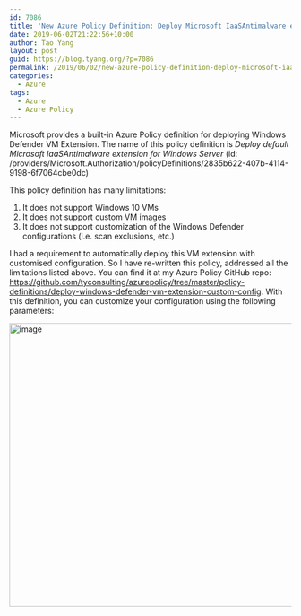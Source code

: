 ```yaml
---
id: 7086
title: 'New Azure Policy Definition: Deploy Microsoft IaaSAntimalware extension with custom configurations'
date: 2019-06-02T21:22:56+10:00
author: Tao Yang
layout: post
guid: https://blog.tyang.org/?p=7086
permalink: /2019/06/02/new-azure-policy-definition-deploy-microsoft-iaasantimalware-extension-with-custom-configurations/
categories:
  - Azure
tags:
  - Azure
  - Azure Policy
---
```

Microsoft provides a built-in Azure Policy definition for deploying Windows Defender VM Extension. The name of this policy definition is <em>Deploy default Microsoft IaaSAntimalware extension for Windows Server</em> (id: /providers/Microsoft.Authorization/policyDefinitions/2835b622-407b-4114-9198-6f7064cbe0dc)

This policy definition has many limitations:

<ol>
    <li>It does not support Windows 10 VMs</li>
    <li>It does not support custom VM images</li>
    <li>It does not support customization of the Windows Defender configurations (i.e. scan exclusions, etc.)</li>
</ol>

I had a requirement to automatically deploy this VM extension with customised configuration. So I have re-written this policy, addressed all the limitations listed above. You can find it at my Azure Policy GitHub repo: <a href="https://github.com/tyconsulting/azurepolicy/tree/master/policy-definitions/deploy-windows-defender-vm-extension-custom-config">https://github.com/tyconsulting/azurepolicy/tree/master/policy-definitions/deploy-windows-defender-vm-extension-custom-config</a>. With this definition, you can customize your configuration using the following parameters:

<a href="https://blog.tyang.org/wp-content/uploads/2019/06/image-2.png"><img width="542" height="506" title="image" style="display: inline; background-image: none;" alt="image" src="https://blog.tyang.org/wp-content/uploads/2019/06/image_thumb-2.png" border="0"></a>
